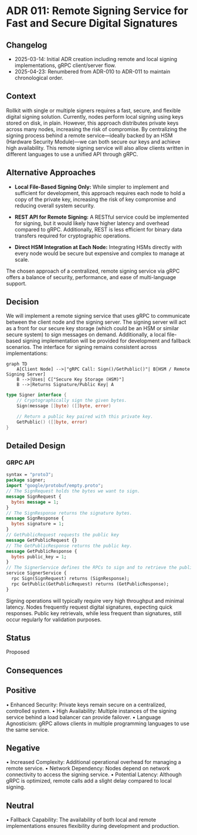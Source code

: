 # ADR 011: Remote Signing Service for Fast and Secure Digital Signatures

## Changelog

- 2025-03-14: Initial ADR creation including remote and local signing implementations, gRPC client/server flow.
- 2025-04-23: Renumbered from ADR-010 to ADR-011 to maintain chronological order.

## Context

Rollkit with single or multiple signers requires a fast, secure, and flexible digital signing solution. Currently, nodes perform local signing using keys stored on disk, in plain. However, this approach distributes private keys across many nodes, increasing the risk of compromise. By centralizing the signing process behind a remote service—ideally backed by an HSM (Hardware Security Module)—we can both secure our keys and achieve high availability. This remote signing service will also allow clients written in different languages to use a unified API through gRPC.

## Alternative Approaches

- **Local File-Based Signing Only:**
    While simpler to implement and sufficient for development, this approach requires each node to hold a copy of the private key, increasing the risk of key compromise and reducing overall system security.

- **REST API for Remote Signing:**
    A RESTful service could be implemented for signing, but it would likely have higher latency and overhead compared to gRPC. Additionally, REST is less efficient for binary data transfers required for cryptographic operations.

- **Direct HSM Integration at Each Node:**
    Integrating HSMs directly with every node would be secure but expensive and complex to manage at scale.

The chosen approach of a centralized, remote signing service via gRPC offers a balance of security, performance, and ease of multi-language support.

## Decision

We will implement a remote signing service that uses gRPC to communicate between the client node and the signing server. The signing server will act as a front for our secure key storage (which could be an HSM or similar secure system) to sign messages on demand. Additionally, a local file-based signing implementation will be provided for development and fallback scenarios. The interface for signing remains consistent across implementations:

```mermaid
graph TD
    A[Client Node] -->|"gRPC Call: Sign()/GetPublic()"| B[HSM / Remote Signing Server]
    B -->|Uses| C["Secure Key Storage (HSM)"]
    B -->|Returns Signature/Public Key| A
```

```go
type Signer interface {
    // Cryptographically sign the given bytes.
    Sign(message []byte) ([]byte, error)

    // Return a public key paired with this private key.
    GetPublic() ([]byte, error)
}
```

## Detailed Design

### GRPC API

```proto
syntax = "proto3";
package signer;
import "google/protobuf/empty.proto";
// The SignRequest holds the bytes we want to sign.
message SignRequest {
  bytes message = 1;
}
// The SignResponse returns the signature bytes.
message SignResponse {
  bytes signature = 1;
}
// GetPublicRequest requests the public key
message GetPublicRequest {}
// The GetPublicResponse returns the public key.
message GetPublicResponse {
  bytes public_key = 1;
}
// The SignerService defines the RPCs to sign and to retrieve the public key.
service SignerService {
  rpc Sign(SignRequest) returns (SignResponse);
  rpc GetPublic(GetPublicRequest) returns (GetPublicResponse);
}
```

Signing operations will typically require very high throughput and minimal latency. Nodes frequently request digital signatures, expecting quick responses. Public key retrievals, while less frequent than signatures, still occur regularly for validation purposes.

## Status

Proposed

## Consequences

## Positive

 • Enhanced Security: Private keys remain secure on a centralized, controlled system.
 • High Availability: Multiple instances of the signing service behind a load balancer can provide failover.
 • Language Agnosticism: gRPC allows clients in multiple programming languages to use the same service.

## Negative

 • Increased Complexity: Additional operational overhead for managing a remote service.
 • Network Dependency: Nodes depend on network connectivity to access the signing service.
 • Potential Latency: Although gRPC is optimized, remote calls add a slight delay compared to local signing.

## Neutral

 • Fallback Capability: The availability of both local and remote implementations ensures flexibility during development and production.
